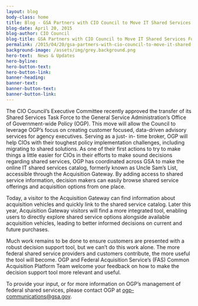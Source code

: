 ```yaml
---
layout: blog
body-class: home
title: Blog - GSA Partners with CIO Council to Move IT Shared Services Forward
blog-date: April 20, 2015
blog-author: CIO Council
blog-title: GSA Partners with CIO Council to Move IT Shared Services Forward
permalink: /2015/04/20/gsa-partners-with-cio-council-to-move-it-shared-services-forward/
background-image: /assets/img/grey.background.png
hero-text:  News & Updates
hero-byline:
hero-button-text: 
hero-button-link: 
banner-heading: 
banner-text: 
banner-button-text: 
banner-button-link: 
---
```

The CIO Council’s Executive Committee recently approved the transfer of its Shared Services Task Force to the General Service Administration’s Office of Government-wide Policy (OGP). This move will allow the Council to leverage OGP’s focus on creating customer focused, data-driven advisory services for agency executives. Serving as a just- in- time broker, OGP will help CIOs with their toughest policy implementation challenges, including migrating to shared solutions.
As one of their first actions to try to make things a little easier for CIOs in their efforts to make sound decisions regarding shared services, OGP has coordinated across GSA to make the online IT shared services catalog, formerly known as Uncle Sam’s List, accessible through the Acquisition Gateway. By adding access to shared service information, decision makers can easily browse shared service offerings and acquisition options from one place.

Today, a visitor to the Acquisition Gateway can find information about acquisition vehicles and quickly link to the shared service catalog. Later this year, Acquisition Gateway visitors will find a more integrated tool, enabling users to directly explore shared service options alongside available acquisition vehicles, leading to better informed decisions on current and future purchases.

Much work remains to be done to ensure customers are presented with a robust decision support tool, but we can’t do this work alone. The more federal shared service providers and customers contribute, the more useful the tool will become. OGP and Federal Acquisition Service’s (FAS) Common Acquisition Platform Team welcome your feedback on how to make the decision support tool more relevant and useful.

To provide your input, or for more information on OGP’s management of federal shared services, please contact OGP at <A HREF="mailto:ogp-communications@gsa.gov">ogp-communications@gsa.gov</A>.
